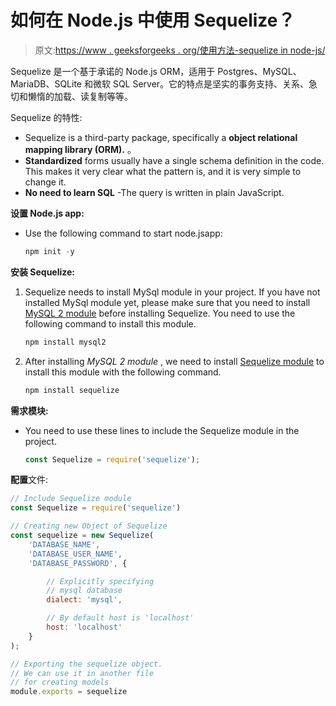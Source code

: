 # 如何在 Node.js 中使用 Sequelize？

> 原文:[https://www . geeksforgeeks . org/使用方法-sequelize in node-js/](https://www.geeksforgeeks.org/how-to-use-sequelize-in-node-js/)

Sequelize 是一个基于承诺的 Node.js ORM，适用于 Postgres、MySQL、MariaDB、SQLite 和微软 SQL Server。它的特点是坚实的事务支持、关系、急切和懒惰的加载、读复制等等。

Sequelize 的特性:

*   Sequelize is a third-party package, specifically a **object relational mapping library (ORM).** 。
*   **Standardized** forms usually have a single schema definition in the code. This makes it very clear what the pattern is, and it is very simple to change it.
*   **No need to learn SQL** -The query is written in plain JavaScript.

**设置 Node.js app:**

*   Use the following command to start node.jsapp:

    ```js
    npm init -y
    ```

**安装 Sequelize:**

1.  Sequelize needs to install MySql module in your project. If you have not installed MySql module yet, please make sure that you need to install [MySQL 2 module](https://www.npmjs.com/package/mysql2) before installing Sequelize. You need to use the following command to install this module.

    ```js
    npm install mysql2
    ```

2.  After installing *MySQL 2 module* , we need to install [Sequelize module](https://www.npmjs.com/package/sequelize) to install this module with the following command.

    ```js
    npm install sequelize
    ```

**需求模块:**

*   You need to use these lines to include the Sequelize module in the project.

    ```js
    const Sequelize = require('sequelize');
    ```

**配置**文件:

```js
// Include Sequelize module
const Sequelize = require('sequelize')

// Creating new Object of Sequelize
const sequelize = new Sequelize(
    'DATABASE_NAME',
    'DATABASE_USER_NAME',
    'DATABASE_PASSWORD', {

        // Explicitly specifying 
        // mysql database
        dialect: 'mysql',

        // By default host is 'localhost'           
        host: 'localhost'
    }
);

// Exporting the sequelize object. 
// We can use it in another file
// for creating models
module.exports = sequelize
```